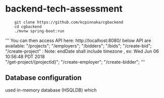 # backend-tech-assessment


```
	git clone https://github.com/kcpinnaka/cgbackend
	cd cgbackend
	./mvnw spring-boot:run
```

'''
You can then access API here: http://localhost:8080/
below API are available:
 "/projects"; 
 "/employers";
 "/bidders";
 "/bids";
 "/create-bid";
 "/create-project"   :
 	 	Note: endDate shall include timezone , ex: Wed Jun 06 10:56:48 PDT 2018 	 
 "/get-project/{projectId}";
 "/create-employer";
 "/create-bidder";
 '''



## Database configuration
used in-memory database (HSQLDB) which


